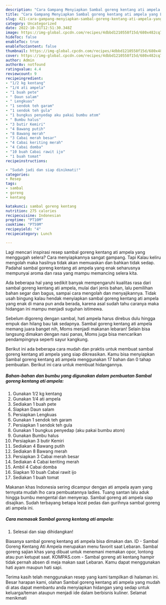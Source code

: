```yaml
---
description: "Cara Gampang Menyiapkan Sambal goreng kentang ati ampela yang Lezat Sekali"
title: "Cara Gampang Menyiapkan Sambal goreng kentang ati ampela yang Lezat Sekali"
slug: 421-cara-gampang-menyiapkan-sambal-goreng-kentang-ati-ampela-yang-lezat-sekali
category: Uncategorized
date: 2022-10-31T12:51:30.348Z
image: https://img-global.cpcdn.com/recipes/4dbbd1210558f15d/680x482cq70/sambal-goreng-kentang-ati-ampela-foto-resep-utama.jpg
hideToc: false
enableToc: true
enableTocContent: false
thumbnail: https://img-global.cpcdn.com/recipes/4dbbd1210558f15d/680x482cq70/sambal-goreng-kentang-ati-ampela-foto-resep-utama.jpg
cover: https://img-global.cpcdn.com/recipes/4dbbd1210558f15d/680x482cq70/sambal-goreng-kentang-ati-ampela-foto-resep-utama.jpg
author: Admin
authorAv: notfound
ratingvalue: 4.4
reviewcount: 9
recipeingredient:
- "1/2 kg kentang"
- "1/4 ati ampela"
- "1 buah pete"
- " Daun salam"
- " Lengkuas"
- "1 sendok teh garam"
- "1 sendok teh gula"
- "1 bungkus penyedap aku pakai bumbu atom"
- " Bumbu halus"
- "3 butir Kemiri"
- "4 Bawang putih"
- "8 Bawang merah"
- "3 Cabai merah besar"
- "4 Cabai keriting merah"
- "4 Cabai domba"
- "10 buah Cabai rawit ijo"
- "1 buah tomat"
recipeinstructions:

- "Sudah jadi dan siap dinikmati!"
categories:
- Resep
tags:
- sambal
- goreng
- kentang

katakunci: sambal goreng kentang 
nutrition: 275 calories
recipecuisine: Indonesian
preptime: "PT10M"
cooktime: "PT59M"
recipeyield: "4"
recipecategory: Lunch

---
```



Lagi mencari inspirasi resep sambal goreng kentang ati ampela yang menggugah selera? Cara menyiapkannya sangat gampang. Tapi Kalau keliru mengolah maka hasilnya tidak akan memuaskan dan bahkan tidak sedap. Padahal sambal goreng kentang ati ampela yang enak seharusnya mempunyai aroma dan rasa yang mampu memancing selera kita.


Ada beberapa hal yang sedikit banyak mempengaruhi kualitas rasa dari sambal goreng kentang ati ampela, mulai dari jenis bahan, lalu pemilihan bahan segar dan bagus, sampai cara mengolah dan menyajikannya. Tidak usah bingung kalau hendak menyiapkan sambal goreng kentang ati ampela yang enak di mana pun anda berada, karena asal sudah tahu caranya maka hidangan ini mampu menjadi suguhan istimewa.

Sebelum digoreng dengan sambal, hati ampela harus direbus dulu hingga empuk dan hilang bau tak sedapnya. Sambal goreng kentang ati ampela memang juara banget nih, Moms menjadi makanan lebaran! Selain bisa langsung dimakan dengan nasi panas, Moms juga bisa mencarikan pendampingnya seperti sayur kangkung.


Berikut ini ada beberapa cara mudah dan praktis untuk membuat sambal goreng kentang ati ampela yang siap dikreasikan. Kamu bisa menyiapkan Sambal goreng kentang ati ampela menggunakan 17 bahan dan 0 tahap pembuatan. Berikut ini cara untuk membuat hidangannya.

<!--inarticleads1-->

##### Bahan-bahan dan bumbu yang digunakan dalam pembuatan Sambal goreng kentang ati ampela:

1. Gunakan 1/2 kg kentang
1. Gunakan 1/4 ati ampela
1. Sediakan 1 buah pete
1. Siapkan  Daun salam
1. Persiapkan  Lengkuas
1. Gunakan 1 sendok teh garam
1. Persiapkan 1 sendok teh gula
1. Gunakan 1 bungkus penyedap (aku pakai bumbu atom)
1. Gunakan  Bumbu halus
1. Persiapkan 3 butir Kemiri
1. Sediakan 4 Bawang putih
1. Sediakan 8 Bawang merah
1. Persiapkan 3 Cabai merah besar
1. Sediakan 4 Cabai keriting merah
1. Ambil 4 Cabai domba
1. Siapkan 10 buah Cabai rawit ijo
1. Sediakan 1 buah tomat


Makanan khas Indonesia sering dicampur dengan ati ampela ayam yang ternyata mudah lho cara pembuatannya ladies. Tuang santan lalu aduk hingga bumbu mengental dan menyerap. Sambal goreng ati ampela siap disajikan. Sudah terbayang betapa lezat pedas dan gurihnya sambal goreng ati ampela ini. 

<!--inarticleads2-->

##### Cara memasak Sambal goreng kentang ati ampela:


1. Selesai dan siap dihidangkan!

Biasanya sambal goreng kentang ati ampela bisa dimakan dan. ID - Sambal Goreng Kentang Ati Ampela merupakan menu favorit saat Lebaran. Sambal goreng sajian khas yang dibuat untuk menemani memakan opor, lontong atau pun ketupat saat. KOMPAS.com - Sambal goreng ati kentang hampir tidak pernah absen di meja makan saat Lebaran. Kamu dapat menggunakan hati ayam maupun hati sapi. 

Terima kasih telah menggunakan resep yang kami tampilkan di halaman ini. Besar harapan kami, olahan Sambal goreng kentang ati ampela yang mudah di atas dapat membantu anda menyiapkan hidangan yang sedap untuk keluarga/teman ataupun menjadi ide dalam berbisnis kuliner. Selamat menikmati
